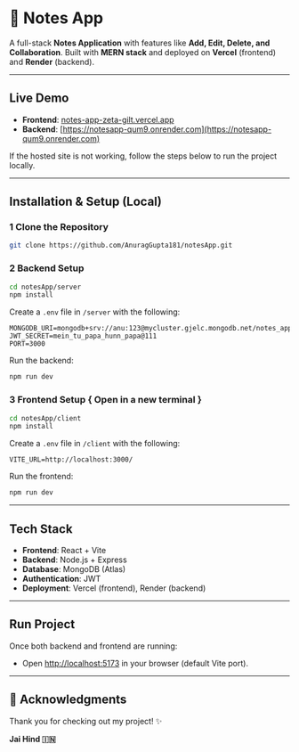 # 📝 Notes App

A full-stack **Notes Application** with features like **Add, Edit, Delete, and Collaboration**. Built with **MERN stack** and deployed on **Vercel** (frontend) and **Render** (backend).

---

## Live Demo

* **Frontend**: [notes-app-zeta-gilt.vercel.app](https://notes-app-zeta-gilt.vercel.app)
* **Backend**: [https://notesapp-qum9.onrender.com](https://notesapp-qum9.onrender.com)

 If the hosted site is not working, follow the steps below to run the project locally.

---

## Installation & Setup (Local)

### 1️ Clone the Repository

```bash
git clone https://github.com/AnuragGupta181/notesApp.git
```

### 2️ Backend Setup

```bash
cd notesApp/server
npm install
```

Create a `.env` file in `/server` with the following:

```env
MONGODB_URI=mongodb+srv://anu:123@mycluster.gjelc.mongodb.net/notes_app
JWT_SECRET=mein_tu_papa_hunn_papa@111
PORT=3000
```

Run the backend:

```bash
npm run dev
```

### 3️ Frontend Setup { Open in a new terminal }

```bash
cd notesApp/client
npm install
```

Create a `.env` file in `/client` with the following:

```env
VITE_URL=http://localhost:3000/
```

Run the frontend:

```bash
npm run dev
```

---

## Tech Stack

* **Frontend**: React + Vite
* **Backend**: Node.js + Express
* **Database**: MongoDB (Atlas)
* **Authentication**: JWT
* **Deployment**: Vercel (frontend), Render (backend)

---

## Run Project

Once both backend and frontend are running:

* Open [http://localhost:5173](http://localhost:5173) in your browser (default Vite port).

---

## 🙏 Acknowledgments

Thank you for checking out my project! ✨

**Jai Hind 🇮🇳**
